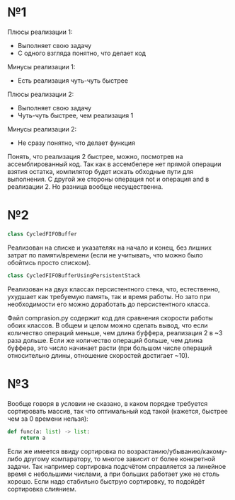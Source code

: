 # №1

Плюсы реализации 1:
- Выполняет свою задачу
- С одного взгляда понятно, что делает код

Минусы реализации 1:
- Есть реализация чуть-чуть быстрее

Плюсы реализации 2:
- Выполняет свою задачу
- Чуть-чуть быстрее, чем реализация 1

Минусы реализации 2:
- Не сразу понятно, что делает функция

Понять, что реализация 2 быстрее, можно, посмотрев на ассемблированный код. Так как в ассембелере нет прямой операции взятия остатка, компилятор будет искать обходные пути для выполнения. С другой же стороны операция not и операция and в реализации 2. Но разница вообще несущественна.

# №2
```cpp
class CycledFIFOBuffer
```
Реализован на списке и указателях на начало и конец, без лишних затрат по памяти/времени (если не учитывать, что можно было обойтись просто списком).

```cpp
class CycledFIFOBufferUsingPersistentStack
```
Реализован на двух классах персистентного стека, что, естественно, ухудшает как требуемую память, так и время работы. Но зато при необходимости его можно доработать до персистентного класса.

Файл comprasion.py содержит код для сравнения скорости работы обоих классов. В общем и целом можно сделать вывод, что если количество операций меньше, чем длина буффера, реализация 2 в ~3 раза дольше. Если же количество операций больше, чем длина буффера, это число начинает расти (при большом числе операций относительно длины, отношение скоростей достигает ~10).

# №3
Вообще говоря в условии не сказано, в каком порядке требуется сортировать массив, так что оптимальный код такой (кажется, быстрее чем за 0 времени нельзя):
```py
def func(a: list) -> list:
    return a
```
Если же имеется ввиду сортировка по возрастанию/убыванию/какому-либо другому компаратору, то многое зависит от более конкретной задачи. Так например сортировка подсчётом справляется за линейное время с небольшими числами, а при больших работает уже не столь хорошо. Если надо стабильно быструю сортировку, то подойдёт сортировка слиянием.
